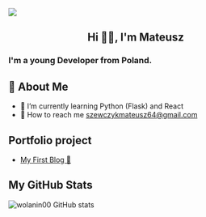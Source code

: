 ![](https://camo.githubusercontent.com/f6decabc6a509fd6d5d8a1053fedc3ad96458e223c6a9f8f312d125b6e833c7b/68747470733a2f2f692e696d6775722e636f6d2f6958754c3148472e706e67)
<h2 style="text-align: center;"> Hi 🙋‍♂️, I'm Mateusz </h2>
<h3> I'm a young Developer from Poland.</h3>

## 👦 About Me 
- 🧠 I’m currently learning Python (Flask) and React
- 📩 How to reach me szewczykmateusz64@gmail.com

## Portfolio project
- [My First Blog 📖](https://github.com/Wolanin00/My_First_Blog)

## My GitHub Stats
![wolanin00 GitHub stats](https://github-readme-stats.vercel.app/api?username=wolanin00&show_icons=true&theme=radical)
